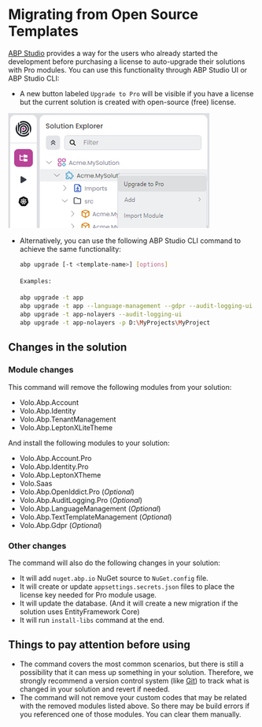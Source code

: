 # Migrating from Open Source Templates

[ABP Studio](https://abp.io/studio) provides a way for the users who already started the development before purchasing a license to auto-upgrade their solutions with Pro modules. You can use this functionality through ABP Studio UI or ABP Studio CLI:

* A new button labeled `Upgrade to Pro` will be visible if you have a license but the current solution is created with open-source (free) license.

![upgrade-to-pro](../images/studio-upgrade-to-pro.png)

* Alternatively, you can use the following ABP Studio CLI command to achieve the same functionality:

  ```bash
  abp upgrade [-t <template-name>] [options]
  
  Examples:
  
  abp upgrade -t app
  abp upgrade -t app --language-management --gdpr --audit-logging-ui --text-template-management --openiddict-pro
  abp upgrade -t app-nolayers --audit-logging-ui
  abp upgrade -t app-nolayers -p D:\MyProjects\MyProject
  ```

## Changes in the solution

### Module changes

This command will remove the following modules from your solution:

- Volo.Abp.Account
- Volo.Abp.Identity
- Volo.Abp.TenantManagement
- Volo.Abp.LeptonXLiteTheme

And install the following modules to your solution:

- Volo.Abp.Account.Pro
- Volo.Abp.Identity.Pro
- Volo.Abp.LeptonXTheme
- Volo.Saas
- Volo.Abp.OpenIddict.Pro (*Optional*)
- Volo.Abp.AuditLogging.Pro  (*Optional*)
- Volo.Abp.LanguageManagement  (*Optional*)
- Volo.Abp.TextTemplateManagement  (*Optional*)
- Volo.Abp.Gdpr  (*Optional*)

### Other changes

The command will also do the following changes in your solution:

- It will add `nuget.abp.io` NuGet source to `NuGet.config` file.
- It will create or update `appsettings.secrets.json` files to place the license key needed for Pro module usage.
- It will update the database. (And it will create a new migration if the solution uses EntityFramework Core)
- It will run `install-libs` command at the end.

## Things to pay attention before using

- The command covers the most common scenarios, but there is still a possibility that it can mess up something in your solution. Therefore, we strongly recommend a version control system (like [Git](https://git-scm.com)) to track what is changed in your solution and revert if needed.
- The command will not remove your custom codes that may be related with the removed modules listed above. So there may be build errors if you referenced one of those modules. You can clear them manually.

